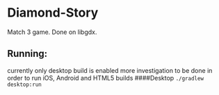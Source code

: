 # Diamond-Story
Match 3 game. Done on libgdx.

## Running:
currently only desktop build is enabled
more investigation to be done in order to run iOS, Android and HTML5 builds
####Desktop
`./gradlew desktop:run`
